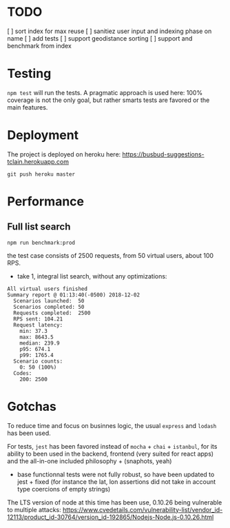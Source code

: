 # TODO

[ ] sort index for max reuse
[ ] sanitiez user input and indexing phase on name
[ ] add tests
[ ] support geodistance sorting
[ ] support and benchmark from index

# Testing

`npm test` will run the tests. A pragmatic approach is used here: 100% coverage is not the only goal, but rather smarts tests are favored or the main features.

# Deployment

The project is deployed on heroku here: https://busbud-suggestions-tclain.herokuapp.com

`git push heroku master`

# Performance

## Full list search

`npm run benchmark:prod`

the test case consists of 2500 requests, from 50 virtual users, about 100 RPS.

- take 1, integral list search, without any optimizations:

```
All virtual users finished
Summary report @ 01:13:40(-0500) 2018-12-02
  Scenarios launched:  50
  Scenarios completed: 50
  Requests completed:  2500
  RPS sent: 104.21
  Request latency:
    min: 37.3
    max: 8643.5
    median: 239.9
    p95: 674.1
    p99: 1765.4
  Scenario counts:
    0: 50 (100%)
  Codes:
    200: 2500
```

# Gotchas

To reduce time and focus on businnes logic, the usual `express` and `lodash` has been used.

For tests, `jest` has been favored instead
of `mocha` + `chai` + `istanbul`, for its ability to been used in the backend, frontend (very suited for react apps) and the all-in-one included philosophy + (snaphots, yeah)

- base functionnal tests were not fully robust, so have been updated to jest + fixed (for instance the lat, lon assertions did not take in account type coercions of empty strings)

The LTS version of node at this time has been use, 0.10.26 being vulnerable to multiple attacks:
https://www.cvedetails.com/vulnerability-list/vendor_id-12113/product_id-30764/version_id-192865/Nodejs-Node.js-0.10.26.html
